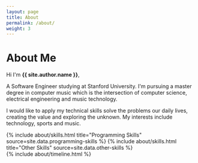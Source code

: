 ```yaml
---
layout: page
title: About
permalink: /about/
weight: 3
---
```


# **About Me**

Hi I'm **{{ site.author.name }}**,<br>

A Software Engineer studying at Stanford University. I'm pursuing a master degree in computer music which is the intersection of computer science, electrical engineering and music technology.

I would like to apply my technical skills solve the problems our daily lives, creating the value and exploring the unknown. My interests include technology, sports and music.
<div class="rMow">
{% include about/skills.html title="Programming Skills" source=site.data.programming-skills %}
{% include about/skills.html title="Other Skills" source=site.data.other-skills %}
</div>

<div class="row">
{% include about/timeline.html %}
</div>